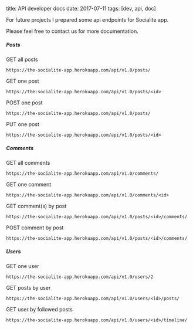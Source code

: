 title: API developer docs
date: 2017-07-11
tags: [dev, api, doc]

For future projects I prepared some api endpoints for Socialite app.

Please feel free to contact us for more documentation.

##### Posts

GET all posts
```
https://the-socialite-app.herokuapp.com/api/v1.0/posts/
```

GET one post
```
https://the-socialite-app.herokuapp.com/api/v1.0/posts/<id>
```

POST one post
```
https://the-socialite-app.herokuapp.com/api/v1.0/posts/
```

PUT one post
```
https://the-socialite-app.herokuapp.com/api/v1.0/posts/<id>
```

##### Comments

GET all comments
```
https://the-socialite-app.herokuapp.com/api/v1.0/comments/
```

GET one comment
```
https://the-socialite-app.herokuapp.com/api/v1.0/comments/<id>
```

GET comment(s) by post
```
https://the-socialite-app.herokuapp.com/api/v1.0/posts/<id>/comments/
```

POST comment by post
```
https://the-socialite-app.herokuapp.com/api/v1.0/posts/<id>/comments/
```


##### Users
GET one user
```
https://the-socialite-app.herokuapp.com/api/v1.0/users/2
```

GET posts by user
```
https://the-socialite-app.herokuapp.com/api/v1.0/users/<id>/posts/
```

GET user by followed posts
```
https://the-socialite-app.herokuapp.com/api/v1.0/users/<id>/timeline/
```
